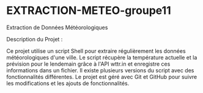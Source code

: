 
# EXTRACTION-METEO-groupe11
Extraction de Données Météorologiques


Description du Projet :


Ce projet utilise un script Shell pour extraire régulièrement les données météorologiques d'une ville. Le script récupère la température actuelle et la prévision pour le lendemain grâce à l'API wttr.in et enregistre ces informations dans un fichier. Il existe plusieurs versions du script avec des fonctionnalités différentes. Le projet est géré avec Git et GitHub pour suivre les modifications et les ajouts de fonctionnalités.
